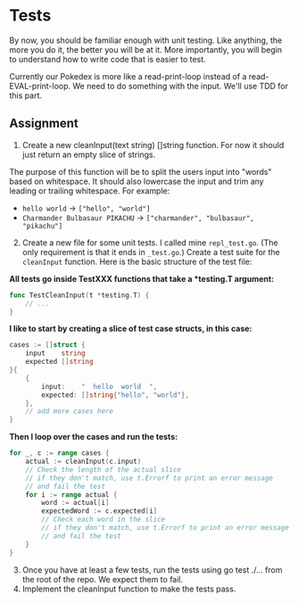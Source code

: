 # Tests

By now, you should be familiar enough with unit testing. Like anything, the more you do it, the better you will be at it. More importantly, you will begin to understand how to write code that is easier to test.

Currently our Pokedex is more like a read-print-loop instead of a read-EVAL-print-loop. We need to do something with the input. We'll use TDD for this part.

## Assignment

1. Create a new cleanInput(text string) []string function. For now it should just return an empty slice of strings.

The purpose of this function will be to split the users input into "words" based on whitespace. It should also lowercase the input and trim any leading or trailing whitespace. For example:

- `hello world` -> `["hello", "world"]`
- `Charmander Bulbasaur PIKACHU` -> `["charmander", "bulbasaur", "pikachu"]`

2. Create a new file for some unit tests. I called mine `repl_test.go`. (The only requirement is that it ends in `_test.go`.) Create a test suite for the `cleanInput` function. Here is the basic structure of the test file:

__All tests go inside TestXXX functions that take a *testing.T argument:__

```go
func TestCleanInput(t *testing.T) {
    // ...
}
```

__I like to start by creating a slice of test case structs, in this case:__

```go
cases := []struct {
	input    string
	expected []string
}{
	{
		input:    "  hello  world  ",
		expected: []string{"hello", "world"},
	},
	// add more cases here
}
```

__Then I loop over the cases and run the tests:__

```go
for _, c := range cases {
	actual := cleanInput(c.input)
	// Check the length of the actual slice
	// if they don't match, use t.Errorf to print an error message
	// and fail the test
	for i := range actual {
		word := actual[i]
		expectedWord := c.expected[i]
		// Check each word in the slice
		// if they don't match, use t.Errorf to print an error message
		// and fail the test
	}
}
```

3. Once you have at least a few tests, run the tests using go test ./... from the root of the repo. We expect them to fail.
4. Implement the cleanInput function to make the tests pass.